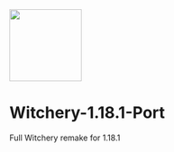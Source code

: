 <img src="https://ftbwiki.org/images/b/b9/WitcheryLogo.png" width="128" height="128"/>
  
# Witchery-1.18.1-Port
Full Witchery remake for 1.18.1
